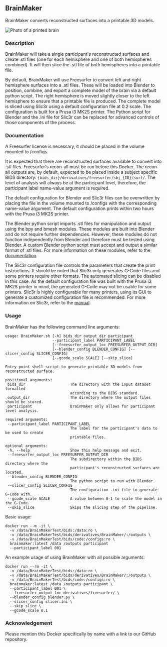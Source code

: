 ## BrainMaker
BrainMaker converts reconstructed surfaces into a printable 3D models.

![Photo of a printed brain](https://lh3.googleusercontent.com/Clf9fm0SasAW8ZMhyjQdeyQ8QsjdSYOli_BE7LCd9QmIW6xvKJnnuIOgI6yTL3ZLjwi71r1Dt1-rLQ=w2736-h1632-rw)

### Description
BrainMaker will take a single participant's reconstructed surfaces and create
.stl files (one for each hemisphere and one of both hemispheres combined). It
will then slice the .stl file of both hemispheres into a printable file.

By default, BrainMaker will use Freesurfer to convert left and right hemisphere
surfaces into a .stl files. These will be loaded into Blender to position,
combine, and export a complete model of the brain via a default python script.
The right hemisphere is moved slightly closer to the left hemisphere to ensure
that a printable file is produced. The complete model is sliced using Slic3r
using a default configuration file at 0.2 scale. The configuration is built for
a Prusa i3 MK2S printer. The Python script for Blender and the .ini file for
Slic3r can be replaced for advanced controls of those components of the process.

### Documentation
A Freesurfer license is necessary, it should be placed in the volume mounted to
/configs.

It is expected that there are reconstructed surfaces available to convert into
.stl files. Freesurfer's recon-all must be run before this Docker. The recon-all
outputs are, by default, expected to be placed inside a subject specific BIDS
directory: `{bids_dir}/derivatives/freesurfer/sbj_{ID}/surf/`. The level of
analysis will always be at the participant level, therefore, the participant
label name-value argument is required.

The default configuration for Blender and Slic3r files can be overwritten by
placing the file in the volume mounted to /configs with the corresponding
name-value argument. The default configuration prints within two hours with the
Prusa i3 MK2S printer.

The Blender python script imports .stl files for manipulation and output using
the bpy and bmesh modules. These modules are built into Blender and do not
require further dependencies. However, these modules do not function independently
from Blender and therefore must be tested using Blender. A custom Blender python
script must accept and output a similar format of .stl files. For more
information on these modules, refer to the
[documentation](https://docs.blender.org/api/2.79/).

The Slic3r configuration file controls the parameters that create the print
instructions. It should be noted that Slic3r only generates G-Code files and
some printers require other formats. The automated slicing can be disabled in
this case. As the default configuration file was built with the Prusa i3 MK2S
printer in mind, the generated G-Code may not be usable for some printers.
Slic3r is highly configurable for many printers, using its GUI to generate a
customized configuration file is recommended. For more information on
Slic3r, refer to the [manual](http://manual.slic3r.org/advanced/command-line).

### Usage
BrainMaker has the following command line arguments:
```
usage: BrainMaker.sh [-h] bids_dir output_dir participant  
                     --participant_label PARTICIPANT_LABEL  
                     [--freesurfer_output_loc FREESURFER_OUTPUT_DIR]  
                     [--blender_config BLENDER_CONFIG] [--slicer_config SLICER_CONFIG]  
                     [--gcode_scale SCALE] [--skip_slice]  

Entry point shell script to generate printable 3D models from reconstructed surface.  

positional arguments:  
 bids_dir                    The directory with the input dataset formatted  
                             according to the BIDS standard.  
 output_dir                  The directory where the output files should be stored.  
 participant                 BrainMaker only allows for participant level analysis.  

required arguments:  
 --participant_label PARTICIPANT_LABEL  
                             The label for the participant's data to be used to create
                             printable files.  

optional arguments:  
 -h, --help                  Show this help message and exit.  
 --freesurfer_output_loc FREESURFER_OUTPUT_DIR  
                             The subdirectory within the BIDS directory where the  
                             participant's reconstructed surfaces are located.  
 --blender_config BLENDER_CONFIG  
                             The python script to run with Blender.  
 --slicer_config SLICER_CONFIG  
                             The configuration .ini file to generate G-Code with.  
 --gcode_scale SCALE         A value between 0-1 to scale the model in the G-Code.  
 --skip_slice                Skips the slicing step of the pipeline.  
```
Basic usage:
```Shell
docker run --m -it \
  -v /data/BrainMakerTest/bids:/data:ro \
  -v /data/BrainMakerTest/bids/derivatives/BrainMaker/:/outputs \
  -v /data/BrainMakerTest/bids/code:/configs:ro \
  brainmaker:latest /data /outputs participant
  --participant_label 001
```
An example usage of using BrainMaker with all possible arguments:
```Shell
docker run --rm -it \
  -v /data/BrainMakerTest/bids:/data:ro \
  -v /data/BrainMakerTest/bids/derivatives/BrainMaker/:/outputs \
  -v /data/BrainMakerTest/bids/code:/configs:ro \
  brainmaker:latest /data /outputs participant \
  --participant_label 001 \
  --freesurfer_output_loc derivatives/freesurfer/ \
  --blender_config blender.py \
  --slicer_config slicer.ini \
  --skip_slice \
  --gcode_scale 0.1
```

### Acknowledgement
Please mention this Docker specifically by name with a link to our GitHub
repository.
